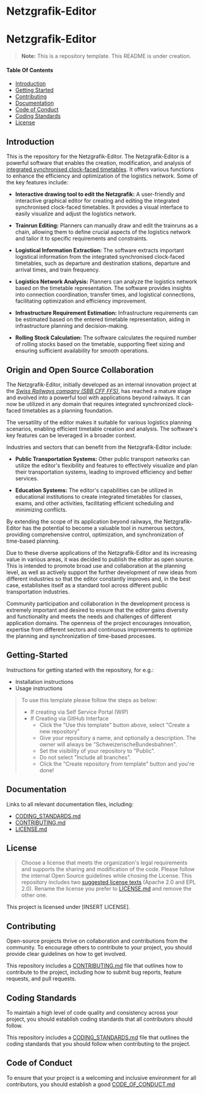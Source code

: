 # Netzgrafik-Editor 

# Netzgrafik-Editor

> **Note:** This is a repository template. This README is under creation.
 
#### Table Of Contents

- [Introduction](#Introduction)
- [Getting Started](#Getting-Started)
- [Contributing](#Contributing)
- [Documentation](#Documentation)
- [Code of Conduct](#code-of-conduct)
- [Coding Standards](#coding-standards)
- [License](#License)

<a id="Introduction"></a>

## Introduction

This is the repository for the Netzgrafik-Editor. The Netzgrafik-Editor is a powerful software that enables the creation, modification, and analysis of [integrated synchronised clock-faced timetables](https://en.wikipedia.org/wiki/Clock-face_scheduling).
It offers various functions to enhance the efficiency and optimization of the logistics network. Some of the key features include:

- **Interactive drawing tool to edit the Netzgrafik:** A user-friendly and interactive graphical editor for creating and editing the
  integrated synchronised clock-faced timetables. It provides a visual interface to easily visualize and adjust the logistics network.

- **Trainrun Editing:** Planners can manually draw and edit the trainruns as a chain, allowing them to define crucial aspects of the logistics network and tailor it
  to specific requirements and constraints.

- **Logistical Information Extraction:** The software extracts important logistical information from the integrated synchronised clock-faced timetables,
  such as departure and destination stations, departure and arrival times, and train frequency.

- **Logistics Network Analysis:** Planners can analyze the logistics network based on the timetable representation.
  The software provides insights into connection coordination, transfer times, and logistical connections, facilitating optimization and efficiency improvement.

- **Infrastructure Requirement Estimation:** Infrastructure requirements can be estimated based on the entered timetable representation,
  aiding in infrastructure planning and decision-making.

- **Rolling Stock Calculation:** The software calculates the required number of rolling stocks based on the timetable,
  supporting fleet sizing and ensuring sufficient availability for smooth operations.

## Origin and Open Source Collaboration
The Netzgrafik-Editor, initially developed as an internal innovation project at the *[Swiss Railways company (SBB CFF FFS)](https://www.sbb.ch)*,
has reached a mature stage and evolved into a powerful tool with applications beyond railways.
It can now be utilized in any domain that requires integrated synchronized clock-faced timetables as a planning foundation.

The versatility of the editor makes it suitable for various logistics planning scenarios, enabling efficient timetable creation and analysis.
The software's key features can be leveraged in a broader context.

Industries and sectors that can benefit from the Netzgrafik-Editor include:
- **Public Transportation Systems:** Other public transport networks can utilize the editor's flexibility and features to effectively
  visualize and plan their transportation systems, leading to improved efficiency and better services.

- **Education Systems:** The editor's capabilities can be utilized in educational institutions to create integrated timetables for classes,
  exams, and other activities, facilitating efficient scheduling and minimizing conflicts.

By extending the scope of its application beyond railways, the Netzgrafik-Editor has the potential to become a valuable tool in numerous sectors,
providing comprehensive control, optimization, and synchronization of time-based planning.

Due to these diverse applications of the Netzgrafik-Editor and its increasing value in various areas,
it was decided to publish the editor as open source. This is intended to promote broad use and collaboration at the planning level,
as well as actively support the further development of new ideas from different industries so that the editor constantly improves and,
in the best case, establishes itself as a standard tool across different public transportation industries.

Community participation and collaboration in the development process is extremely important and desired to ensure that the editor gains diversity
and functionality and meets the needs and challenges of different application domains.
The openness of the project encourages innovation, expertise from different sectors and continuous improvements to optimize the
planning and synchronization of time-based processes.

<a id="Getting-Started"></a>

## Getting-Started

Instructions for getting started with the repository, for e.g.:

- Installation instructions
- Usage instructions

> To use this template please follow the steps as below:
>
> - If creating via Self Service Portal (WIP)
> - If Creating via GitHub Interface
>   - Click the "Use this template" button above, select "Create a new repository"
>   - Give your repository a name, and optionally a description. The owner will always be "SchweizerischeBundesbahnen".
>   - Set the visibility of your repository to "Public".
>   - Do not select "Include all branches".
>   - Click the "Create repository from template" button and you're done!

<a id="Documentation"></a>

## Documentation

Links to all relevant documentation files, including:

- [CODING_STANDARDS.md](CODING_STANDARDS.md)
- [CONTRIBUTING.md](CONTRIBUTING.md)
- [LICENSE.md](LICENSE.md)

<a id="License"></a>

## License

> Choose a license that meets the organization's legal requirements and supports the sharing and modification of the code.
> Please follow the internal Open Source guidelines while chosing the License.
> This repository includes two [suggested license texts](./suggested_licenses) (Apache 2.0 and EPL 2.0). Rename the license you prefer to [LICENSE.md](LICENSE.md) and remove the other one.

This project is licensed under [INSERT LICENSE].

<a id="Contributing"></a>

## Contributing

Open-source projects thrive on collaboration and contributions from the community. To encourage others to contribute to your project, you should provide clear guidelines on how to get involved.

This repository includes a [CONTRIBUTING.md](CONTRIBUTING.md) file that outlines how to contribute to the project, including how to submit bug reports, feature requests, and pull requests.

<a id="coding-standards"></a>

## Coding Standards

To maintain a high level of code quality and consistency across your project, you should establish coding standards that all contributors should follow.

This repository includes a [CODING_STANDARDS.md](CODING_STANDARDS.md) file that outlines the coding standards that you should follow when contributing to the project.

<a id="code-of-conduct"></a>

## Code of Conduct

To ensure that your project is a welcoming and inclusive environment for all contributors, you should establish a good [CODE_OF_CONDUCT.md](CODE_OF_CONDUCT.md)
